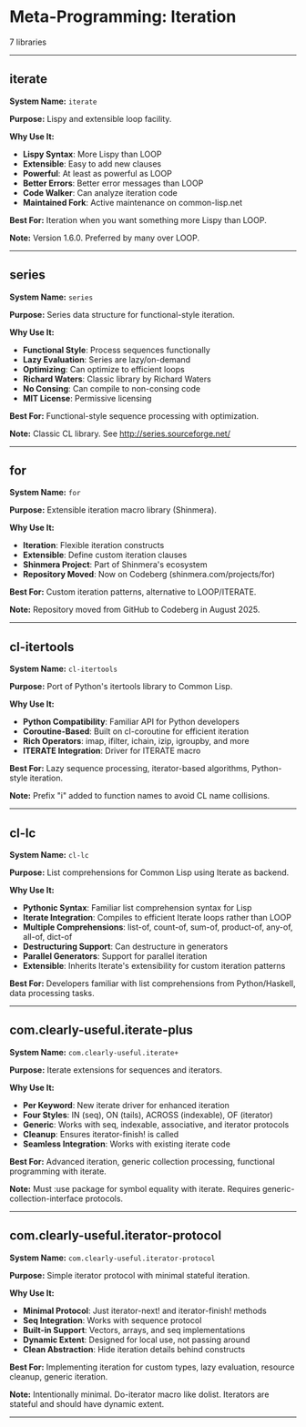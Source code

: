 # Meta-Programming: Iteration

7 libraries

---

## iterate

**System Name:** `iterate`

**Purpose:** Lispy and extensible loop facility.

**Why Use It:**
- **Lispy Syntax**: More Lispy than LOOP
- **Extensible**: Easy to add new clauses
- **Powerful**: At least as powerful as LOOP
- **Better Errors**: Better error messages than LOOP
- **Code Walker**: Can analyze iteration code
- **Maintained Fork**: Active maintenance on common-lisp.net

**Best For:** Iteration when you want something more Lispy than LOOP.

**Note:** Version 1.6.0. Preferred by many over LOOP.

---


## series

**System Name:** `series`

**Purpose:** Series data structure for functional-style iteration.

**Why Use It:**
- **Functional Style**: Process sequences functionally
- **Lazy Evaluation**: Series are lazy/on-demand
- **Optimizing**: Can optimize to efficient loops
- **Richard Waters**: Classic library by Richard Waters
- **No Consing**: Can compile to non-consing code
- **MIT License**: Permissive licensing

**Best For:** Functional-style sequence processing with optimization.

**Note:** Classic CL library. See http://series.sourceforge.net/

---


## for

**System Name:** `for`

**Purpose:** Extensible iteration macro library (Shinmera).

**Why Use It:**
- **Iteration**: Flexible iteration constructs
- **Extensible**: Define custom iteration clauses
- **Shinmera Project**: Part of Shinmera's ecosystem
- **Repository Moved**: Now on Codeberg (shinmera.com/projects/for)

**Best For:** Custom iteration patterns, alternative to LOOP/ITERATE.

**Note:** Repository moved from GitHub to Codeberg in August 2025.

---


## cl-itertools

**System Name:** `cl-itertools`

**Purpose:** Port of Python's itertools library to Common Lisp.

**Why Use It:**
- **Python Compatibility**: Familiar API for Python developers
- **Coroutine-Based**: Built on cl-coroutine for efficient iteration
- **Rich Operators**: imap, ifilter, ichain, izip, igroupby, and more
- **ITERATE Integration**: Driver for ITERATE macro

**Best For:** Lazy sequence processing, iterator-based algorithms, Python-style iteration.

**Note:** Prefix "i" added to function names to avoid CL name collisions.

---


## cl-lc

**System Name:** `cl-lc`

**Purpose:** List comprehensions for Common Lisp using Iterate as backend.

**Why Use It:**
- **Pythonic Syntax**: Familiar list comprehension syntax for Lisp
- **Iterate Integration**: Compiles to efficient Iterate loops rather than LOOP
- **Multiple Comprehensions**: list-of, count-of, sum-of, product-of, any-of, all-of, dict-of
- **Destructuring Support**: Can destructure in generators
- **Parallel Generators**: Support for parallel iteration
- **Extensible**: Inherits Iterate's extensibility for custom iteration patterns

**Best For:** Developers familiar with list comprehensions from Python/Haskell, data processing tasks.

---


## com.clearly-useful.iterate-plus

**System Name:** `com.clearly-useful.iterate+`

**Purpose:** Iterate extensions for sequences and iterators.

**Why Use It:**
- **Per Keyword**: New iterate driver for enhanced iteration
- **Four Styles**: IN (seq), ON (tails), ACROSS (indexable), OF (iterator)
- **Generic**: Works with seq, indexable, associative, and iterator protocols
- **Cleanup**: Ensures iterator-finish! is called
- **Seamless Integration**: Works with existing iterate code

**Best For:** Advanced iteration, generic collection processing, functional programming with iterate.

**Note:** Must :use package for symbol equality with iterate. Requires generic-collection-interface protocols.

---


## com.clearly-useful.iterator-protocol

**System Name:** `com.clearly-useful.iterator-protocol`

**Purpose:** Simple iterator protocol with minimal stateful iteration.

**Why Use It:**
- **Minimal Protocol**: Just iterator-next! and iterator-finish! methods
- **Seq Integration**: Works with sequence protocol
- **Built-in Support**: Vectors, arrays, and seq implementations
- **Dynamic Extent**: Designed for local use, not passing around
- **Clean Abstraction**: Hide iteration details behind constructs

**Best For:** Implementing iteration for custom types, lazy evaluation, resource cleanup, generic iteration.

**Note:** Intentionally minimal. Do-iterator macro like dolist. Iterators are stateful and should have dynamic extent.

---


